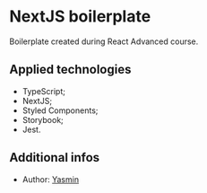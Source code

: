# NextJS boilerplate

Boilerplate created during React Advanced course.

## Applied technologies
- TypeScript;
- NextJS;
- Styled Components;
- Storybook;
- Jest.

## Additional infos

- Author: [Yasmin](https://www.linkedin.com/in/yasmin-goncalves/)
